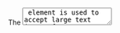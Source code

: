 The <textarea> element is used to accept large text inputs from users. It provides a multi-line text input field where users can enter and edit multiple lines of text.
